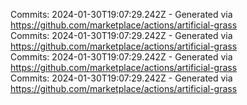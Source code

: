 Commits: 2024-01-30T19:07:29.242Z - Generated via https://github.com/marketplace/actions/artificial-grass
<br>
Commits: 2024-01-30T19:07:29.242Z - Generated via https://github.com/marketplace/actions/artificial-grass
<br>
Commits: 2024-01-30T19:07:29.242Z - Generated via https://github.com/marketplace/actions/artificial-grass
<br>
Commits: 2024-01-30T19:07:29.242Z - Generated via https://github.com/marketplace/actions/artificial-grass
<br>
